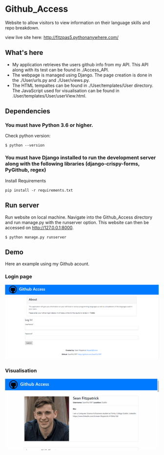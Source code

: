 # Github_Access
Website to allow visitors to view information on their language skills and repo breakdown.

view live site here: http://fitzpas5.pythonanywhere.com/

## What's here
* My application retrieves the users github info from my API. This API along with its test can be found in ./Access_API.
* The webpage is managed using Django. The page creation is done in the ./User/urls.py and ./User/views.py. 
* The HTML tempaltes can be found in ./User/templates/User directory. The JavaScript used for visualisation can be found in .User/templates/User/userView.html.

## Dependencies
### You must have Python 3.6 or higher.
Check python version:
```
$ python --version
```
###  You must have Django installed to run the development server along with the following libraries (django-crispy-forms, PyGithub, regex)
Install Requirements
```
pip install -r requirements.txt
```

## Run server
Run website on local machine.
Navigate into the Github_Access directory and run manage.py with the runserver option. This website can then be accessed on http://127.0.0.1:8000.
```
$ python manage.py runserver
```

## Demo
Here an example using my Github acount.

### Login page
![Login page](./screenshots/login_screenshot.PNG)

### Visualisation
![Demo Visualisation](./screenshots/demo_visualisation.gif)